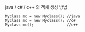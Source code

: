 java / c# / c++ 의 객체 생성 방법

```
Myclass mc = new Myclass(); //java
Myclass mc = new Myclass(); //c#
Myclass mc();               //c++
```
